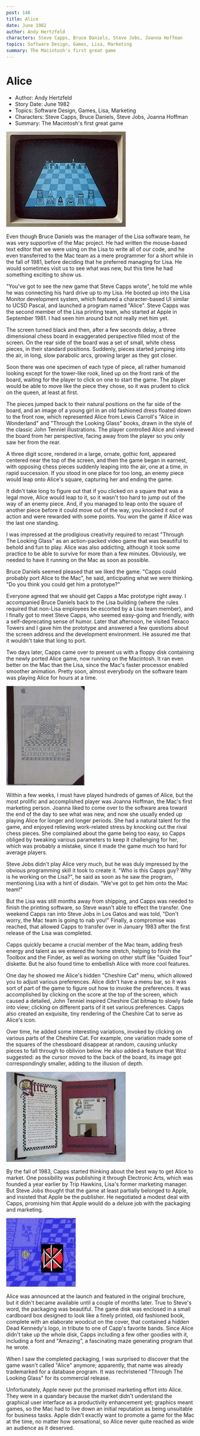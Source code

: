 ```yaml
---
post: 148
title: Alice
date: June 1982
author: Andy Hertzfeld
characters: Steve Capps, Bruce Daniels, Steve Jobs, Joanna Hoffman
topics: Software Design, Games, Lisa, Marketing
summary: The Macintosh's first great game
---
```


# Alice
* Author: Andy Hertzfeld
* Story Date: June 1982
* Topics: Software Design, Games, Lisa, Marketing
* Characters: Steve Capps, Bruce Daniels, Steve Jobs, Joanna Hoffman
* Summary: The Macintosh's first great game

![Alice's initial screen](images/Macintosh/alice.jpg) 
   
Even though Bruce Daniels was the manager of the Lisa software team, he was very supportive of the Mac project.  He had written the mouse-based text editor that we were using on the Lisa to write all of our code, and he even transferred to the Mac team as a mere programmer for a short while in the fall of 1981, before deciding that he preferred managing for Lisa.  He would sometimes visit us to see what was new, but this time he had something exciting to show us.

"You've got to see the new game that Steve Capps wrote", he told me while he was connecting his hard drive up to my Lisa.  He booted up into the Lisa Monitor development system, which featured a character-based UI similar to UCSD Pascal, and launched a program named "Alice".  Steve Capps was the second member of the Lisa printing team, who started at Apple in September 1981.  I had seen him around but not really met him yet.

The screen turned black and then, after a few seconds delay, a three dimensional chess board in exaggerated perspective filled most of the screen.  On the rear side of the board was a set of small, white chess pieces, in their standard positions.  Suddenly, pieces started jumping into the air, in long, slow parabolic arcs, growing larger as they got closer.

Soon there was one specimen of each type of piece, all rather humanoid looking except for the tower-like rook, lined up on the front rank of the board, waiting for the player to click on one to start the game.  The player would be able to move like the piece they chose, so it was prudent to click on the queen, at least at first.

The pieces jumped back to their natural positions on the far side of the board, and an image of a young girl in an old fashioned dress floated down to the front row, which represented Alice from Lewis Carroll's "Alice in Wonderland" and "Through the Looking Glass" books,  drawn in the style of the classic John Tenniel illustrations.  The player controlled Alice and viewed the board from her perspective, facing away from the player so you only saw her from the rear. 

A three digit score, rendered in a large, ornate, gothic font, appeared centered near the top of the screen, and then the game began in earnest, with opposing chess pieces suddenly leaping into the air, one at a time, in rapid succession.  If you stood in one place for too long, an enemy piece would leap onto Alice's square, capturing her and ending the game.

It didn't take long to figure out that if you clicked on a square that was a legal move, Alice would leap to it, so it wasn't too hard to jump out of the way of an enemy piece.  And, if you managed to leap onto the square of another piece before it could move out of the way, you knocked it out of action and were rewarded with some points.  You won the game if Alice was the last one standing.

I was impressed at the prodigious creativity required to recast "Through The Looking Glass" as an action-packed video game that was beautiful to behold and fun to play.  Alice was also addicting, although it took some practice to be able to survive for more than a few minutes.  Obviously, we needed to have it running on the Mac as soon as possible.

Bruce Daniels seemed pleased that we liked the game. "Capps could probably port Alice to the Mac", he said, anticipating what we were thinking.  "Do you think you could get him a prototype?"

Everyone agreed that we should get Capps a Mac prototype right away.  I accompanied Bruce Daniels back to the Lisa building (where the rules required that non-Lisa employees be escorted by a Lisa team member), and I finally got to meet Steve Capps, who seemed easy-going and friendly, with a self-deprecating sense of humor.  Later that afternoon, he visited Texaco Towers and I gave him the prototype and answered a few questions about the screen address and the development environment.  He assured me that it wouldn't take that long to port.

Two days later, Capps came over to present us with a floppy disk containing the newly ported Alice game, now running on the Macintosh.  It ran even better on the Mac than the Lisa, since the Mac's faster processor enabled smoother animation.  Pretty soon, almost everybody on the software team was playing Alice for hours at a time.  

![Alice's packaging](images/Macintosh/alice_book.jpg)

Within a few weeks, I must have played hundreds of games of Alice, but the most prolific and accomplished player was Joanna Hoffman, the Mac's first marketing person.  Joanna liked to come over to the software area toward the end of the day to see what was new, and now she usually ended up playing Alice for longer and longer periods.  She had a natural talent for the game, and enjoyed relieving work-related stress by knocking out the rival chess pieces.  She complained about the game being too easy, so Capps obliged by tweaking various parameters to keep it challenging for her, which was probably a mistake, since it made the game much too hard for average players.

Steve Jobs didn't play Alice very much, but he was duly impressed by the obvious programming skill it took to create it.  "Who is this Capps guy?  Why is he working on the Lisa?", he said as soon as he saw the program, mentioning Lisa with a hint of disdain.  "We've got to get him onto the Mac team!"

But the Lisa was still months away from shipping, and Capps was needed to finish the printing software, so Steve wasn't able to effect the transfer.  One weekend Capps ran into Steve Jobs in Los Gatos and was told, "Don't worry, the Mac team is going to nab you!" Finally, a compromise was reached, that allowed Capps to transfer over in January 1983 after the first release of the Lisa was completed.

Capps quickly became a crucial member of the Mac team, adding fresh energy and talent as we entered the home stretch, helping to finish the Toolbox and the Finder, as well as working on other stuff like "Guided Tour" diskette.  But he also found time to embellish Alice with more cool features.

One day he showed me Alice's hidden "Cheshire Cat" menu, which allowed you to adjust various preferences.  Alice didn't have a menu bar, so it was sort of part of the game to figure out how to invoke the preferences. It was accomplished by clicking on the score at the top of the screen, which caused a detailed, John Tenniel inspired Cheshire Cat bitmap to slowly fade into view; clicking on different parts of it set various preferences. Capps also created an exquisite, tiny rendering of the Cheshire Cat to serve as Alice's icon.

Over time, he added some interesting variations, invoked by clicking on various parts of the Cheshire Cat.  For example, one variation made some of the squares of the chessboard disappear at random, causing unlucky pieces to fall through to oblivion below.  He also added a feature that Woz suggested:  as the cursor moved to the back of the board, its image got correspondingly smaller, adding to the illusion of depth.

![Alice's packaging's interior](images/Macintosh/alice_book_2.jpg)

By the fall of 1983, Capps started thinking about the best way to get Alice to market.  One possibility was publishing it through Electronic Arts, which was founded a year earlier by Trip Hawkins, Lisa's former marketing manager.   But Steve Jobs thought that the game at least partially belonged to Apple, and insisted that Apple be the publisher.  He negotiated a modest deal with Capps, promising him that Apple would do a deluxe job with the packaging and marketing.

  
![hidden DK logo](images/Macintosh/alicedk.jpg)

Alice was announced at the launch and featured in the original brochure, but it didn't became available until a couple of months later.  True to Steve's word, the packaging was beautiful.  The game disk was enclosed in a small cardboard box designed to look like a finely printed, old fashioned book, complete with an elaborate woodcut on the cover, that contained a hidden Dead Kennedy's logo, in tribute to one of Capp's favorite bands.  Since Alice didn't take up the whole disk, Capps including a few other goodies with it, including a font and "Amazing", a fascinating maze generating program that he wrote.

When I saw the completed packaging, I was surprised to discover that the game wasn't called "Alice" anymore;  apparently, that name was already trademarked for a database program.  It was rechristened "Through The Looking Glass" for its commercial release.

Unfortunately, Apple never put the promised marketing effort into Alice.  They were in a quandary because the market didn't understand the graphical user interface as a productivity enhancement yet; graphics meant games, so the Mac had to live down an initial reputation as being unsuitable for business tasks.  Apple didn't exactly want to promote a game for the Mac at the time, no matter how sensational, so Alice never quite reached as wide an audience as it deserved.